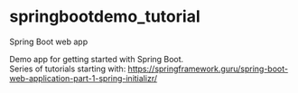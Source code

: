 # springbootdemo_tutorial
Spring Boot web app

Demo app for getting started with Spring Boot. </br>
Series of tutorials starting with: https://springframework.guru/spring-boot-web-application-part-1-spring-initializr/
